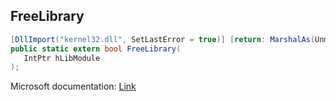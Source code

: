 ## FreeLibrary

```csharp
[DllImport("kernel32.dll", SetLastError = true)] [return: MarshalAs(UnmanagedType.Bool)]
public static extern bool FreeLibrary(
   IntPtr hLibModule
);
```

Microsoft documentation: [Link](https://docs.microsoft.com/en-us/windows/win32/api/libloaderapi/nf-libloaderapi-freelibrary)
